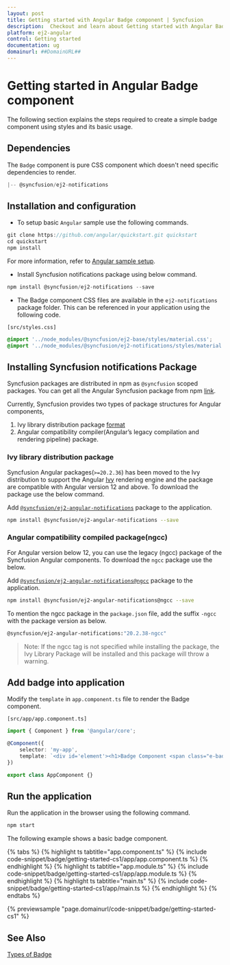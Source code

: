 ```yaml
---
layout: post
title: Getting started with Angular Badge component | Syncfusion
description:  Checkout and learn about Getting started with Angular Badge component of Syncfusion Essential JS 2 and more details.
platform: ej2-angular
control: Getting started 
documentation: ug
domainurl: ##DomainURL##
---
```


# Getting started in Angular Badge component

The following section explains the steps required to create a simple badge component using styles and its basic usage.

## Dependencies

The `Badge` component is pure CSS component which doesn't need specific dependencies to render.

```javascript
|-- @syncfusion/ej2-notifications
```

## Installation and configuration

* To setup basic `Angular` sample use the following commands.

```javascript
git clone https://github.com/angular/quickstart.git quickstart
cd quickstart
npm install
```

For more information, refer to [Angular sample setup](https://angular.io/guide/setup-local).

* Install Syncfusion notifications package using below command.

```javascript
npm install @syncfusion/ej2-notifications --save
```

* The Badge component CSS files are available in the `ej2-notifications` package folder. This can
be referenced in your application using the following code.

`[src/styles.css]`

```css
@import '../node_modules/@syncfusion/ej2-base/styles/material.css';
@import '../node_modules/@syncfusion/ej2-notifications/styles/material.css';
```

## Installing Syncfusion notifications Package

Syncfusion packages are distributed in npm as `@syncfusion` scoped packages. You can get all the Angular Syncfusion package from npm [link]( https://www.npmjs.com/search?q=%40syncfusion%2Fej2-angular- ).

Currently, Syncfusion provides two types of package structures for Angular components,
1. Ivy library distribution package [format](https://angular.io/guide/angular-package-format#angular-package-format)
2. Angular compatibility compiler(Angular’s legacy compilation and rendering pipeline) package.

### Ivy library distribution package

Syncfusion Angular packages(`>=20.2.36`) has been moved to the Ivy distribution to support the Angular [Ivy](https://docs.angular.lat/guide/ivy) rendering engine and the package are compatible with Angular version 12 and above. To download the package use the below command.

Add [`@syncfusion/ej2-angular-notifications`](https://www.npmjs.com/package/@syncfusion/ej2-angular-notifications/v/20.2.38) package to the application.

```bash
npm install @syncfusion/ej2-angular-notifications --save
```

### Angular compatibility compiled package(ngcc)

For Angular version below 12, you can use the legacy (ngcc) package of the Syncfusion Angular components. To download the `ngcc` package use the below.

Add [`@syncfusion/ej2-angular-notifications@ngcc`](https://www.npmjs.com/package/@syncfusion/ej2-angular-notifications/v/20.2.38-ngcc) package to the application.

```bash
npm install @syncfusion/ej2-angular-notifications@ngcc --save
```

To mention the ngcc package in the `package.json` file, add the suffix `-ngcc` with the package version as below.

```bash
@syncfusion/ej2-angular-notifications:"20.2.38-ngcc"
```

>Note: If the ngcc tag is not specified while installing the package, the Ivy Library Package will be installed and this package will throw a warning.

## Add badge into application

Modify the `template` in `app.component.ts` file to render the Badge component.

`[src/app/app.component.ts]`

```typescript
import { Component } from '@angular/core';

@Component({
    selector: 'my-app',
    template: `<div id='element'><h1>Badge Component <span class="e-badge">New</span></h1></div>`
})

export class AppComponent {}
```

## Run the application

Run the application in the browser using the following command.

```html
npm start
```

The following example shows a basic badge component.

{% tabs %}
{% highlight ts tabtitle="app.component.ts" %}
{% include code-snippet/badge/getting-started-cs1/app/app.component.ts %}
{% endhighlight %}
{% highlight ts tabtitle="app.module.ts" %}
{% include code-snippet/badge/getting-started-cs1/app/app.module.ts %}
{% endhighlight %}
{% highlight ts tabtitle="main.ts" %}
{% include code-snippet/badge/getting-started-cs1/app/main.ts %}
{% endhighlight %}
{% endtabs %}
  
{% previewsample "page.domainurl/code-snippet/badge/getting-started-cs1" %}

## See Also

[Types of Badge](./types)